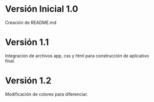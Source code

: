 <h1>Versión Inicial 1.0</h1>
Creación de README.md
<h1>Versión 1.1</h1>
Integración de archivos app, css y html para construcción de aplicativo final.
<h1>Versión 1.2</h1>
Modificación de colores para diferenciar.
